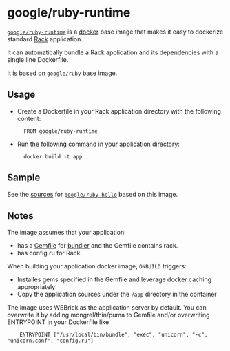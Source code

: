 # google/ruby-runtime

[`google/ruby-runtime`](https://index.docker.io/u/google/ruby-runtime) is a [docker](https://docker.io) base image that makes it easy to dockerize standard [Rack](http://rack.github.io) application.

It can automatically bundle a Rack application and its dependencies with a single line Dockerfile.

It is based on [`google/ruby`](https://index.docker.io/u/google/ruby) base image.

## Usage

- Create a Dockerfile in your Rack application directory with the following content:

        FROM google/ruby-runtime

- Run the following command in your application directory:

        docker build -t app .

## Sample
  
See the [sources](/hello) for [`google/ruby-hello`](https://index.docker.io/u/google/ruby-hello) based on this image.

## Notes

The image assumes that your application:

- has a [Gemfile](http://bundler.io/gemfile.html) for [bundler](http://bundler.io) and the Gemfile contains rack.
- has config.ru for Rack.

When building your application docker image, `ONBUILD` triggers:

- Installes gems specified in the Gemfile and leverage docker caching appropriately
- Copy the application sources under the `/app` directory in the container

The image uses WEBrick as the application server by default.  You can overwrite it by adding mongrel/thin/puma to Gemfile
and/or overwriting ENTRYPOINT in your Dockerfile like

        ENTRYPOINT ["/usr/local/bin/bundle", "exec", "unicorn", "-c", "unicorn.conf", "config.ru"]
